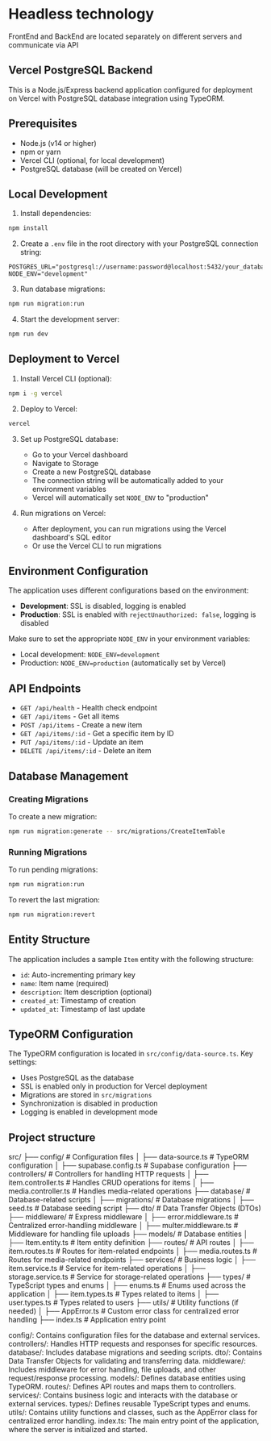 # Headless technology

FrontEnd and BackEnd are located separately on different servers and communicate via API

## Vercel PostgreSQL Backend

This is a Node.js/Express backend application configured for deployment on Vercel with PostgreSQL database integration using TypeORM.

## Prerequisites

- Node.js (v14 or higher)
- npm or yarn
- Vercel CLI (optional, for local development)
- PostgreSQL database (will be created on Vercel)

## Local Development

1. Install dependencies:

```bash
npm install
```

2. Create a `.env` file in the root directory with your PostgreSQL connection string:

```
POSTGRES_URL="postgresql://username:password@localhost:5432/your_database"
NODE_ENV="development"
```

3. Run database migrations:

```bash
npm run migration:run
```

4. Start the development server:

```bash
npm run dev
```

## Deployment to Vercel

1. Install Vercel CLI (optional):

```bash
npm i -g vercel
```

2. Deploy to Vercel:

```bash
vercel
```

3. Set up PostgreSQL database:

   - Go to your Vercel dashboard
   - Navigate to Storage
   - Create a new PostgreSQL database
   - The connection string will be automatically added to your environment variables
   - Vercel will automatically set `NODE_ENV` to "production"

4. Run migrations on Vercel:
   - After deployment, you can run migrations using the Vercel dashboard's SQL editor
   - Or use the Vercel CLI to run migrations

## Environment Configuration

The application uses different configurations based on the environment:

- **Development**: SSL is disabled, logging is enabled
- **Production**: SSL is enabled with `rejectUnauthorized: false`, logging is disabled

Make sure to set the appropriate `NODE_ENV` in your environment variables:

- Local development: `NODE_ENV=development`
- Production: `NODE_ENV=production` (automatically set by Vercel)

## API Endpoints

- `GET /api/health` - Health check endpoint
- `GET /api/items` - Get all items
- `POST /api/items` - Create a new item
- `GET /api/items/:id` - Get a specific item by ID
- `PUT /api/items/:id` - Update an item
- `DELETE /api/items/:id` - Delete an item

## Database Management

### Creating Migrations

To create a new migration:

```bash
npm run migration:generate -- src/migrations/CreateItemTable
```

### Running Migrations

To run pending migrations:

```bash
npm run migration:run
```

To revert the last migration:

```bash
npm run migration:revert
```

## Entity Structure

The application includes a sample `Item` entity with the following structure:

- `id`: Auto-incrementing primary key
- `name`: Item name (required)
- `description`: Item description (optional)
- `created_at`: Timestamp of creation
- `updated_at`: Timestamp of last update

## TypeORM Configuration

The TypeORM configuration is located in `src/config/data-source.ts`. Key settings:

- Uses PostgreSQL as the database
- SSL is enabled only in production for Vercel deployment
- Migrations are stored in `src/migrations`
- Synchronization is disabled in production
- Logging is enabled in development mode

## Project structure

src/
├── config/ # Configuration files
│ ├── data-source.ts # TypeORM configuration
│ ├── supabase.config.ts # Supabase configuration
├── controllers/ # Controllers for handling HTTP requests
│ ├── item.controller.ts # Handles CRUD operations for items
│ ├── media.controller.ts # Handles media-related operations
├── database/ # Database-related scripts
│ ├── migrations/ # Database migrations
│ ├── seed.ts # Database seeding script
├── dto/ # Data Transfer Objects (DTOs)
├── middleware/ # Express middleware
│ ├── error.middleware.ts # Centralized error-handling middleware
│ ├── multer.middleware.ts # Middleware for handling file uploads
├── models/ # Database entities
│ ├── Item.entity.ts # Item entity definition
├── routes/ # API routes
│ ├── item.routes.ts # Routes for item-related endpoints
│ ├── media.routes.ts # Routes for media-related endpoints
├── services/ # Business logic
│ ├── item.service.ts # Service for item-related operations
│ ├── storage.service.ts # Service for storage-related operations
├── types/ # TypeScript types and enums
│ ├── enums.ts # Enums used across the application
│ ├── item.types.ts # Types related to items
│ ├── user.types.ts # Types related to users
├── utils/ # Utility functions (if needed)
│ ├── AppError.ts # Custom error class for centralized error handling
├── index.ts # Application entry point

config/: Contains configuration files for the database and external services.
controllers/: Handles HTTP requests and responses for specific resources.
database/: Includes database migrations and seeding scripts.
dto/: Contains Data Transfer Objects for validating and transferring data.
middleware/: Includes middleware for error handling, file uploads, and other request/response processing.
models/: Defines database entities using TypeORM.
routes/: Defines API routes and maps them to controllers.
services/: Contains business logic and interacts with the database or external services.
types/: Defines reusable TypeScript types and enums.
utils/: Contains utility functions and classes, such as the AppError class for centralized error handling.
index.ts: The main entry point of the application, where the server is initialized and started.
